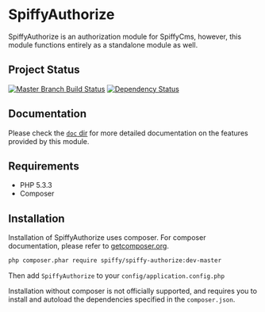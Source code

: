 # SpiffyAuthorize

SpiffyAuthorize is an authorization module for SpiffyCms, however, this module functions entirely as a standalone
module as well.

## Project Status
[![Master Branch Build Status](https://secure.travis-ci.org/spiffyjr/spiffy-authorize.png?branch=master)](http://travis-ci.org/spiffyjr/spiffy-authorize)
[![Dependency Status](https://www.versioneye.com/user/projects/51a345b9d2eb58000200ac03/badge.png)](https://www.versioneye.com/user/projects/51a345b9d2eb58000200ac03)

## Documentation

Please check the [`doc` dir](https://github.com/spiffyjr/spiffy-authorize/tree/master/doc)
for more detailed documentation on the features provided by this module.

## Requirements

* PHP 5.3.3
* Composer

## Installation

Installation of SpiffyAuthorize uses composer. For composer documentation, please refer to
[getcomposer.org](http://getcomposer.org/).

```sh
php composer.phar require spiffy/spiffy-authorize:dev-master
```

Then add `SpiffyAuthorize` to your `config/application.config.php`

Installation without composer is not officially supported, and requires you to install and autoload
the dependencies specified in the `composer.json`.
